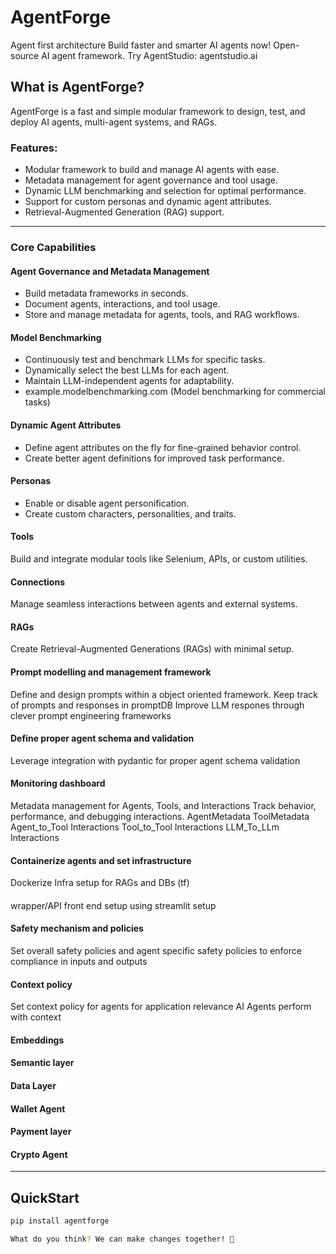 # AgentForge
Agent first architecture
Build faster and smarter AI agents now! Open-source AI agent framework.
Try AgentStudio: agentstudio.ai

## What is AgentForge?

AgentForge is a fast and simple modular framework to design, test, and deploy AI agents, multi-agent systems, and RAGs. 

### Features:
- Modular framework to build and manage AI agents with ease.
- Metadata management for agent governance and tool usage.
- Dynamic LLM benchmarking and selection for optimal performance.
- Support for custom personas and dynamic agent attributes.
- Retrieval-Augmented Generation (RAG) support.

---

### Core Capabilities

#### Agent Governance and Metadata Management
- Build metadata frameworks in seconds.
- Document agents, interactions, and tool usage.
- Store and manage metadata for agents, tools, and RAG workflows.

#### Model Benchmarking
- Continuously test and benchmark LLMs for specific tasks.
- Dynamically select the best LLMs for each agent.
- Maintain LLM-independent agents for adaptability.
- example.modelbenchmarking.com (Model benchmarking for commercial tasks)

#### Dynamic Agent Attributes
- Define agent attributes on the fly for fine-grained behavior control.
- Create better agent definitions for improved task performance.

#### Personas
- Enable or disable agent personification.
- Create custom characters, personalities, and traits.

#### Tools
Build and integrate modular tools like Selenium, APIs, or custom utilities.

#### Connections
Manage seamless interactions between agents and external systems.

#### RAGs
Create Retrieval-Augmented Generations (RAGs) with minimal setup.

#### Prompt modelling and management framework

Define and design prompts within a object oriented framework. Keep track of prompts and responses in promptDB
Improve LLM respones through clever prompt engineering frameworks

#### Define proper agent schema and validation

Leverage integration with pydantic for proper agent schema validation

#### Monitoring dashboard

Metadata management for Agents, Tools, and Interactions
Track behavior, performance, and debugging interactions.
AgentMetadata
ToolMetadata
Agent_to_Tool Interactions
Tool_to_Tool Interactions
LLM_To_LLm Interactions

#### Containerize agents and set infrastructure
Dockerize
Infra setup for RAGs and DBs (tf)

####
wrapper/API
front end setup using streamlit setup

#### Safety mechanism and policies

Set overall safety policies and agent specific safety policies to enforce compliance in inputs and outputs

#### Context policy

Set context policy for agents for application relevance
AI Agents perform with context

#### Embeddings

#### Semantic layer

#### Data Layer

#### Wallet Agent

#### Payment layer

#### Crypto Agent

---

## QuickStart

```bash
pip install agentforge

What do you think? We can make changes together! 🚀